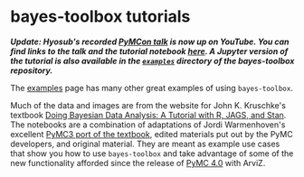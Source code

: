 # bayes-toolbox tutorials

***Update: Hyosub's recorded [PyMCon talk](https://www.youtube.com/watch?v=ElfToZ9EBpM) is now up on YouTube. You can find links to the talk and the tutorial notebook [here](https://discourse.pymc.io/t/pymcon-web-series-05-the-bayesian-statistics-toolbox-april-17th-2023-hyosub-kim/11845). A Jupyter version of the tutorial is also available in the [`examples`](https://github.com/hyosubkim/bayes-toolbox/tree/main/examples) directory of the bayes-toolbox repository.***

The [examples](https://github.com/hyosubkim/bayes-toolbox/tree/main/examples) page has many other great examples of using `bayes-toolbox`.

Much of the data and images are from the website for John K. Kruschke's textbook [Doing Bayesian Data Analysis: A Tutorial with R, JAGS, and Stan](https://sites.google.com/site/doingbayesiandataanalysis/). The notebooks are a combination of adaptations of Jordi Warmenhoven's excellent [PyMC3 port of the textbook](https://github.com/JWarmenhoven/DBDA-python), edited materials put out by the PyMC developers, and original material. They are meant as example use cases that show you how to use `bayes-toolbox` and take advantage of some of the new functionality afforded since the release of [PyMC 4.0](https://www.pymc.io/welcome.html) with ArviZ.   
